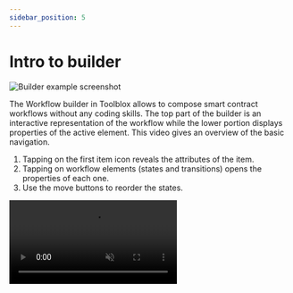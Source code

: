 ```yaml
---
sidebar_position: 5
---
```


# Intro to builder

![Builder example screenshot](/img/screens/builder_1.png)

The Workflow builder in Toolblox allows to compose smart contract workflows without any coding skills. The top part of the builder is an interactive representation of the workflow while the lower portion displays properties of the active element. This video gives an overview of the basic navigation.
1. Tapping on the first item icon reveals the attributes of the item.
1. Tapping on workflow elements (states and transitions) opens the properties of each one.
1. Use the move buttons to reorder the states.


<video autoplay="autoplay" playsinline="playsinline" muted="muted" loop="loop" >
  <source src="/vid/builder_overview.mp4" type="video/mp4"></source>
  Your browser does not support the video tag.
</video>
